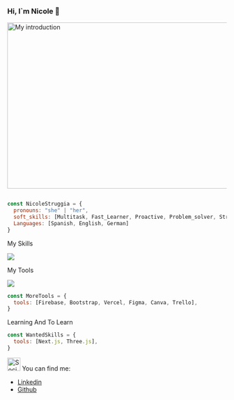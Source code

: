 ### Hi, I`m Nicole 👋
 <img src="https://user-images.githubusercontent.com/103970504/228382869-9c0284e1-1d8e-4131-881f-b46e2a4bc9f6.jpg" alt="My introduction" width=700px height=380px />

```js

const NicoleStruggia = {
  pronouns: "she" | "her",
  soft_skills: [Multitask, Fast_Learner, Proactive, Problem_solver, Stress_management, Communicative, Leader],
  Languages: [Spanish, English, German]
}
```
<p>My Skills</p>
<p align="start">
  <a href="https://skillicons.dev">
    <img src="https://skillicons.dev/icons?i=html,css,js,react,python,flask,mysql" />
  </a>
</p>

<p>My Tools</p>
<p align="start">
  <a href="https://skillicons.dev">
    <img src="https://skillicons.dev/icons?i=redux,vscode,postman,nodejs,netlify, jest" />
  </a>
</p>

```js
const MoreTools = {
  tools: [Firebase, Bootstrap, Vercel, Figma, Canva, Trello],
}
```

<p>Learning And To Learn</p>

```js
const WantedSkills = {
  tools: [Next.js, Three.js],
}
```


<img src="https://user-images.githubusercontent.com/103970504/228384632-f3cd9f51-1a59-4762-8412-c3f407714c74.png" alt="Social media" width=30px/>  You can find me:
- [Linkedin](https://www.linkedin.com/in/nicole-struggia/)
- [Github](https://github.com/Nicolettastr)

<!--
**Nicolettastr/Nicolettastr** is a ✨ _special_ ✨ repository because its `README.md` (this file) appears on your GitHub profile.

Here are some ideas to get you started:

- I’m currently working on my portfolio and some projects.
- I’m currently learning next.js and redux.
- I’m looking for every piece of knoledge you can share.
- Ask me about anything, I'm happy to help.
- Fun fact: I'm a pug and gaming lover
-->
